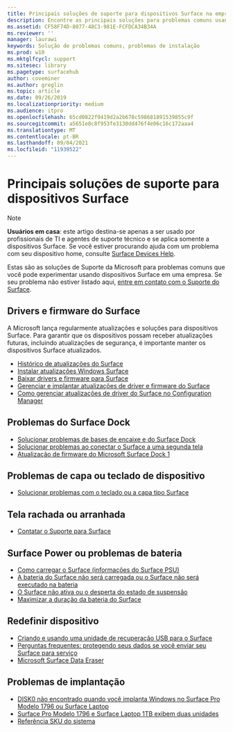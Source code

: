 ```yaml
---
title: Principais soluções de suporte para dispositivos Surface na empresa
description: Encontre as principais soluções para problemas comuns usando dispositivos Surface na empresa.
ms.assetid: CF58F74D-8077-48C3-981E-FCFDCA34B34A
ms.reviewer: ''
manager: laurawi
keywords: Solução de problemas comuns, problemas de instalação
ms.prod: w10
ms.mktglfcycl: support
ms.sitesec: library
ms.pagetype: surfacehub
author: coveminer
ms.author: greglin
ms.topic: article
ms.date: 09/26/2019
ms.localizationpriority: medium
ms.audience: itpro
ms.openlocfilehash: 65cd0822f9419d2a2b678c598681891539855c9f
ms.sourcegitcommit: a5651e8c8f953fe3130dd476f4e06c16c172aaa4
ms.translationtype: MT
ms.contentlocale: pt-BR
ms.lasthandoff: 09/04/2021
ms.locfileid: "11939522"
---
```

# <a name="top-support-solutions-for-surface-devices"></a>Principais soluções de suporte para dispositivos Surface

> [!Note]
> **Usuários em casa**: este artigo destina-se apenas a ser usado por profissionais de TI e agentes de suporte técnico e se aplica somente a dispositivos Surface. Se você estiver procurando ajuda com um problema com seu dispositivo home, consulte [Surface Devices Help](https://support.microsoft.com/products/surface-devices).

Estas são as soluções de Suporte da Microsoft para problemas comuns que você pode experimentar usando dispositivos Surface em uma empresa. Se seu problema não estiver listado aqui, [entre em contato com o Suporte do Surface](contact-surface-support.md?tabs=online).

## <a name="surface-drivers-and-firmware"></a>Drivers e firmware do Surface

A Microsoft lança regularmente atualizações e soluções para dispositivos Surface. Para garantir que os dispositivos possam receber atualizações futuras, incluindo atualizações de segurança, é importante manter os dispositivos Surface atualizados.

- [Histórico de atualizações do Surface](https://www.microsoft.com/surface/support/install-update-activate/surface-update-history)
- [Instalar atualizações Windows Surface](https://www.microsoft.com/surface/support/performance-and-maintenance/install-software-updates-for-surface?os=windows-10&=undefined)
- [Baixar drivers e firmware para Surface](https://support.microsoft.com/help/4023482)
- [Gerenciar e implantar atualizações de driver e firmware do Surface](manage-surface-driver-and-firmware-updates.md)
- [Como gerenciar atualizações de driver do Surface no Configuration Manager](https://support.microsoft.com/help/4098906)

## <a name="surface-dock-issues"></a>Problemas do Surface Dock

- [Solucionar problemas de bases de encaixe e do Surface Dock](https://support.microsoft.com/help/4023468/surface-troubleshoot-surface-dock-and-docking-stations)
- [Solucionar problemas ao conectar o Surface a uma segunda tela](https://support.microsoft.com/help/4023496)
- [Atualização de firmware do Microsoft Surface Dock 1](surface-dock-firmware-update.md)

## <a name="device-cover-or-keyboard-issues"></a>Problemas de capa ou teclado de dispositivo

- [Solucionar problemas com o teclado ou a capa tipo Surface](https://www.microsoft.com/surface/support/hardware-and-drivers/troubleshoot-surface-keyboards)

## <a name="screen-cracked-or-scratched-issues"></a>Tela rachada ou arranhada

- [Contatar o Suporte para Surface](contact-surface-support.md?tabs=online)

## <a name="surface-power-or-battery-issues"></a>Surface Power ou problemas de bateria

- [Como carregar o Surface (informações do Surface PSU)](https://support.microsoft.com/help/4023496)
- [A bateria do Surface não será carregada ou o Surface não será executado na bateria](https://support.microsoft.com/help/4023536)
- [O Surface não ativa ou o desperta do estado de suspensão](https://support.microsoft.com/help/4023537)
- [Maximizar a duração da bateria do Surface](https://support.microsoft.com/help/4483194)

## <a name="reset-device"></a>Redefinir dispositivo

- [Criando e usando uma unidade de recuperação USB para o Surface](https://support.microsoft.com/help/4023512)
- [Perguntas frequentes: protegendo seus dados se você enviar seu Surface para serviço](https://support.microsoft.com/help/4023508)
- [Microsoft Surface Data Eraser](microsoft-surface-data-eraser.md)

## <a name="deployment-issues"></a>Problemas de implantação

- [DISK0 não encontrado quando você implanta Windows no Surface Pro Modelo 1796 ou Surface Laptop](https://support.microsoft.com/help/4046108)
- [Surface Pro Modelo 1796 e Surface Laptop 1TB exibem duas unidades](https://support.microsoft.com/help/4046105)
- [Referência SKU do sistema](surface-system-sku-reference.md)

